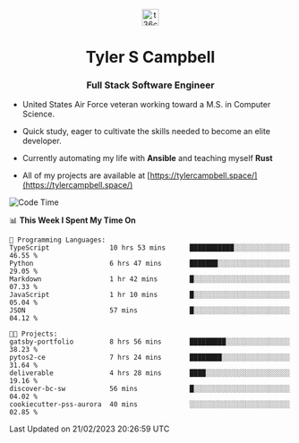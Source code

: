 <p align="center">
<a href="https://www.linkedin.com/in/t36campbell" target="blank"><img align="center" src="https://ik.imagekit.io/t36campbell/Portfolio/linkedin.png.original_m8bbGgPh6.png" alt="t36campbell" height="30" width="30" /></a>
</p>
<h1 align="center">Tyler S Campbell</h1>
<h3 align="center">Full Stack Software Engineer</h3>

* United States Air Force veteran working toward a M.S. in Computer Science.

* Quick study, eager to cultivate the skills needed to become an elite developer.

* Currently automating my life with **Ansible** and teaching myself **Rust**

* All of my projects are available at [https://tylercampbell.space/](https://tylercampbell.space/)

<!--START_SECTION:waka-->
![Code Time](http://img.shields.io/badge/Code%20Time-2%2C190%20hrs%2023%20mins-blue)

📊 **This Week I Spent My Time On** 

```text
💬 Programming Languages: 
TypeScript               10 hrs 53 mins      ███████████░░░░░░░░░░░░░░   46.55 % 
Python                   6 hrs 47 mins       ███████░░░░░░░░░░░░░░░░░░   29.05 % 
Markdown                 1 hr 42 mins        █░░░░░░░░░░░░░░░░░░░░░░░░   07.33 % 
JavaScript               1 hr 10 mins        █░░░░░░░░░░░░░░░░░░░░░░░░   05.04 % 
JSON                     57 mins             █░░░░░░░░░░░░░░░░░░░░░░░░   04.12 % 

🐱‍💻 Projects: 
gatsby-portfolio         8 hrs 56 mins       █████████░░░░░░░░░░░░░░░░   38.23 % 
pytos2-ce                7 hrs 24 mins       ████████░░░░░░░░░░░░░░░░░   31.64 % 
deliverable              4 hrs 28 mins       ████░░░░░░░░░░░░░░░░░░░░░   19.16 % 
discover-bc-sw           56 mins             █░░░░░░░░░░░░░░░░░░░░░░░░   04.02 % 
cookiecutter-pss-aurora  40 mins             ░░░░░░░░░░░░░░░░░░░░░░░░░   02.85 % 

```


 Last Updated on 21/02/2023 20:26:59 UTC
<!--END_SECTION:waka-->
